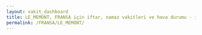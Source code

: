 ```yaml
---
layout: vakit_dashboard
title: LE_MEMONT, FRANSA için iftar, namaz vakitleri ve hava durumu - ilçe/eyalet seç
permalink: /FRANSA/LE_MEMONT/
---
```


<script type="text/javascript">
  var GLOBAL_COUNTRY = 'FRANSA';
  var GLOBAL_CITY = 'LE_MEMONT';
  var GLOBAL_STATE = '';
  var lat = 72;
  var lon = 21;
</script>
